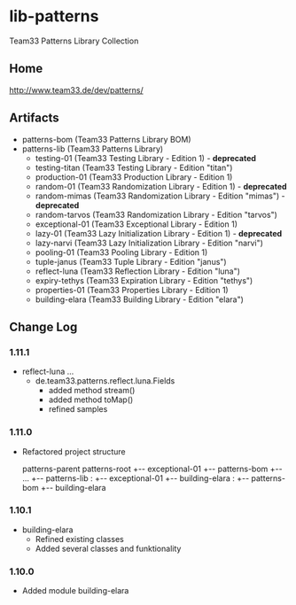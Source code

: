 # lib-patterns

Team33 Patterns Library Collection

## Home

http://www.team33.de/dev/patterns/

## Artifacts

* patterns-bom (Team33 Patterns Library BOM)
* patterns-lib (Team33 Patterns Library)
  * testing-01 (Team33 Testing Library - Edition 1) - **deprecated**
  * testing-titan (Team33 Testing Library - Edition "titan")
  * production-01 (Team33 Production Library - Edition 1)
  * random-01 (Team33 Randomization Library - Edition 1) - **deprecated**
  * random-mimas (Team33 Randomization Library - Edition "mimas") - **deprecated**
  * random-tarvos (Team33 Randomization Library - Edition "tarvos")
  * exceptional-01 (Team33 Exceptional Library - Edition 1)
  * lazy-01 (Team33 Lazy Initialization Library - Edition 1) - **deprecated**
  * lazy-narvi (Team33 Lazy Initialization Library - Edition "narvi")
  * pooling-01 (Team33 Pooling Library - Edition 1)
  * tuple-janus (Team33 Tuple Library - Edition "janus")
  * reflect-luna (Team33 Reflection Library - Edition "luna")
  * expiry-tethys (Team33 Expiration Library - Edition "tethys")
  * properties-01 (Team33 Properties Library - Edition 1)
  * building-elara (Team33 Building Library - Edition "elara")

## Change Log

### 1.11.1

* reflect-luna ...
  * de.team33.patterns.reflect.luna.Fields
    * added method stream()
    * added method toMap()
    * refined samples

### 1.11.0

* Refactored project structure


    patterns-parent              patterns-root
    +-- exceptional-01           +-- patterns-bom
    +-- ...                      +-- patterns-lib
    :                                +-- exceptional-01
    +-- building-elara               :
    +-- patterns-bom                 +-- building-elara

### 1.10.1

* building-elara
  * Refined existing classes
  * Added several classes and funktionality

### 1.10.0

* Added module building-elara

